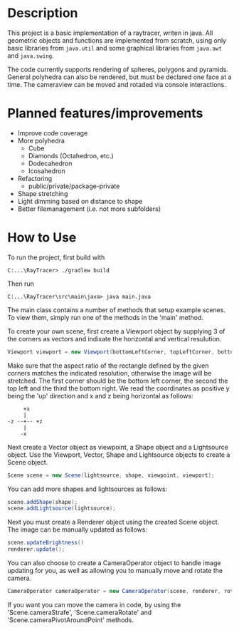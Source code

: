 # Description

This project is a basic implementation of a raytracer, writen in java. All geometric objects and functions are implemented from scratch, using only basic libraries from `java.util` and some graphical libraries from `java.awt` and `java.swing`.

The code currently supports rendering of spheres, polygons and pyramids. General polyhedra can also be rendered, but must be declared one face at a time. The cameraview can be moved and rotaded via console interactions.

# Planned features/improvements
 * Improve code coverage
 * More polyhedra
   - Cube
   - Diamonds (Octahedron, etc.)
   - Dodecahedron
   - Icosahedron
 * Refactoring
   - public/private/package-private
 * Shape stretching
 * Light dimming based on distance to shape
 * Better filemanagement (i.e. not more subfolders)

# How to Use

To run the project, first build with
```console
C:...\RayTracer> ./gradlew build
```

Then run
```console
C:...\RayTracer\src\main\java> java main.java
```

The main class contains a number of methods that setup example scenes.
To view them, simply run one of the methods in the 'main' method.

To create your own scene, first create a Viewport object by supplying 3 of the corners as vectors and indixate the horizontal and vertical resulution.
```java
Viewport viewport = new Viewport(bottomLeftCorner, topLeftCorner, bottomRightCorner, screenWidth, screenHeight);
```
Make sure that the aspect ratio of the rectangle defined by the given corners matches the indicated resolution, otherwise the image will be stretched.
The first corner should be the bottom left corner, the second the top left and the third the bottom right.
We read the coordinates as positive y being the 'up' direction and x and z being horizontal as follows:
```text
     +x
     |
-z --+-- +z
     |
    -x
```
Next create a Vector object as viewpoint, a Shape object and a Lightsource object.
Use the Viewport, Vector, Shape and Lightsource objects to create a Scene object.
```java
Scene scene = new Scene(lightsource, shape, viewpoint, viewport);
```
You can add more shapes and lightsources as follows:
```java
scene.addShape(shape);
scene.addLightsource(lightsource);
```
Next you must create a Renderer object using the created Scene object.
The image can be manually updated as follows:
```java
scene.updateBrightness()
renderer.update();
```
You can also choose to create a CameraOperator object to handle image updating for you, as well as allowing you to manually move and rotate the camera.
```java
CameraOperator cameraOperator = new CameraOperator(scene, renderer, rotationSpeed, strafeSpeed);
```
If you want you can move the camera in code, by using the 'Scene.cameraStrafe', 'Scene.cameraRotate' and 'Scene.cameraPivotAroundPoint' methods.
